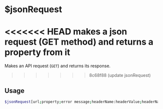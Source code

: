 # $jsonRequest

<<<<<<< HEAD
makes a json request (GET method) and returns a property from it
=======
Makes an API request (`GET`) and returns its response.
>>>>>>> 8c68f88 (update jsonRequest)

## Usage

```bash
$jsonRequest[url;property;error message;headerName:headerValue;headerName:headerValue;...]
```

